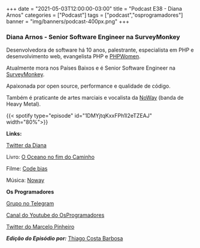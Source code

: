 +++
date = "2021-05-03T12:00:00-03:00"
title = "Podcast E38 - Diana Arnos"
categories = ["Podcast"]
tags = ["podcast","osprogramadores"]
banner = "img/banners/podcast-400px.png"
+++

### Diana Arnos - Senior Software Engineer na SurveyMonkey

Desenvolvedora de software há 10 anos, palestrante, especialista em PHP e desenvolvimento web, evangelista PHP e [PHPWomen](https://phpwomen.org.br/).

Atualmente mora nos Países Baixos e é Senior Software Engineer na [SurveyMonkey](https://www.surveymonkey.com/).

Apaixonada por open source, performance e qualidade de código.

Também é praticante de artes marciais e vocalista da [NoWay](https://nowayofficial.net/) (banda de Heavy Metal).


{{< spotify type="episode" id="1DMYjtqKxxFPh1l2eTZEAJ" width="80%">}}


**Links:**

[Twitter da Diana](https://twitter.com/dianaarnos)

Livro: [O Oceano no fim do Caminho](https://www.amazon.com.br/Oceano-Fim-Caminho-Neil-Gaiman/dp/8580573688/ref=sr_1_1?__mk_pt_BR=%C3%85M%C3%85%C5%BD%C3%95%C3%91&dchild=1&keywords=Oceano+no+Caminho&qid=1620011078&sr=8-1)

Filme: [Code bias](https://www.imdb.com/title/tt11394170/)

Música: [Noway](https://www.youtube.com/channel/UC6UGZus8Uj-KAtN2OFwqogQ)


**Os Programadores**

[Grupo no Telegram](https://t.me/osprogramadores)

[Canal do Youtube do OsProgramadores](https://www.youtube.com/channel/UCt_YNYGl6K5yNXlXEQDdwWg?view_as=subscriber)

[Twitter do Marcelo Pinheiro](https://twitter.com/mpinheir)

***Edição do Episódio por:*** [Thiago Costa Barbosa](https://www.linkedin.com/in/ThiagoCostaBarbosa/)
